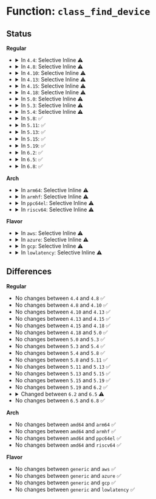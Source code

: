 # Function: <code>class_find_device</code>

## Status
<b>Regular</b>
<ul>
<li>
<details>
<summary>In <code>4.4</code>: Selective Inline ⚠️</summary>

```c
struct device *class_find_device(struct class *class, struct device *start, const void *data, int (*match)(struct device *, const void *));
```

**Collision:** Unique Global

**Inline:** Selective

**Transformation:** False

**Instances:**

```
In drivers/base/class.c (ffffffff8154d1c0)
Location: drivers/base/class.c:412
Inline: True
Direct callers:
  - init/do_mounts.c:name_to_dev_t
  - drivers/gpio/gpiolib-sysfs.c:gpiod_unexport
  - drivers/pwm/sysfs.c:pwmchip_sysfs_unexport
  - drivers/regulator/core.c:regulator_dev_lookup
  - drivers/tty/tty_io.c:alloc_tty_struct
  - drivers/base/core.c:device_destroy
  - drivers/base/devcoredump.c:dev_coredumpm
  - drivers/scsi/hosts.c:scsi_host_lookup
  - drivers/spi/spi.c:spi_busnum_to_master
  - drivers/rtc/interface.c:rtc_class_open
  - drivers/power/power_supply_core.c:power_supply_get_by_name
  - drivers/leds/led-class.c:led_classdev_register
```
**Symbols:**

```
ffffffff8154d1c0-ffffffff8154d2ab: class_find_device (STB_GLOBAL)
```
</details>
</li>
<li>
<details>
<summary>In <code>4.8</code>: Selective Inline ⚠️</summary>

```c
struct device *class_find_device(struct class *class, struct device *start, const void *data, int (*match)(struct device *, const void *));
```

**Collision:** Unique Global

**Inline:** Selective

**Transformation:** False

**Instances:**

```
In drivers/base/class.c (ffffffff8159efb0)
Location: drivers/base/class.c:412
Inline: True
Direct callers:
  - init/do_mounts.c:name_to_dev_t
  - drivers/gpio/gpiolib-sysfs.c:gpiod_unexport
  - drivers/pwm/sysfs.c:pwmchip_sysfs_unexport
  - drivers/regulator/core.c:regulator_dev_lookup
  - drivers/tty/tty_io.c:alloc_tty_struct
  - drivers/base/core.c:device_destroy
  - drivers/base/devcoredump.c:dev_coredumpm
  - drivers/scsi/hosts.c:scsi_host_lookup
  - drivers/spi/spi.c:spi_busnum_to_master
  - drivers/rtc/interface.c:rtc_class_open
  - drivers/power/power_supply_core.c:power_supply_get_by_name
  - drivers/leds/led-class.c:led_classdev_register
```
**Symbols:**

```
ffffffff8159efb0-ffffffff8159f09b: class_find_device (STB_GLOBAL)
```
</details>
</li>
<li>
<details>
<summary>In <code>4.10</code>: Selective Inline ⚠️</summary>

```c
struct device *class_find_device(struct class *class, struct device *start, const void *data, int (*match)(struct device *, const void *));
```

**Collision:** Unique Global

**Inline:** Selective

**Transformation:** False

**Instances:**

```
In drivers/base/class.c (ffffffff815cd570)
Location: drivers/base/class.c:427
Inline: True
Direct callers:
  - init/do_mounts.c:name_to_dev_t
  - drivers/gpio/gpiolib-sysfs.c:gpiod_unexport
  - drivers/pwm/sysfs.c:pwmchip_sysfs_unexport_children
  - drivers/pwm/sysfs.c:pwmchip_sysfs_unexport
  - drivers/regulator/core.c:regulator_dev_lookup
  - drivers/tty/tty_io.c:alloc_tty_struct
  - drivers/base/core.c:device_destroy
  - drivers/base/devcoredump.c:dev_coredumpm
  - drivers/scsi/hosts.c:scsi_host_lookup
  - drivers/spi/spi.c:spi_busnum_to_master
  - drivers/rtc/interface.c:rtc_class_open
  - drivers/power/supply/power_supply_core.c:power_supply_get_by_name
  - drivers/leds/led-class.c:led_classdev_register
```
**Symbols:**

```
ffffffff815cd570-ffffffff815cd65b: class_find_device (STB_GLOBAL)
```
</details>
</li>
<li>
<details>
<summary>In <code>4.13</code>: Selective Inline ⚠️</summary>

```c
struct device *class_find_device(struct class *class, struct device *start, const void *data, int (*match)(struct device *, const void *));
```

**Collision:** Unique Global

**Inline:** Selective

**Transformation:** False

**Instances:**

```
In drivers/base/class.c (ffffffff815e2070)
Location: drivers/base/class.c:394
Inline: True
Direct callers:
  - drivers/gpio/gpiolib-sysfs.c:gpiod_unexport
  - drivers/pwm/sysfs.c:pwmchip_sysfs_unexport_children
  - drivers/pwm/sysfs.c:pwmchip_sysfs_unexport
  - drivers/regulator/core.c:regulator_dev_lookup
  - drivers/tty/tty_io.c:alloc_tty_struct
  - drivers/base/core.c:device_destroy
  - drivers/base/devcoredump.c:dev_coredumpm
  - drivers/scsi/hosts.c:scsi_host_lookup
  - drivers/spi/spi.c:spi_busnum_to_master
  - drivers/rtc/interface.c:rtc_class_open
  - drivers/power/supply/power_supply_core.c:power_supply_get_by_name
  - drivers/leds/led-class.c:of_led_classdev_register
```
**Symbols:**

```
ffffffff815e2070-ffffffff815e2162: class_find_device (STB_GLOBAL)
```
</details>
</li>
<li>
<details>
<summary>In <code>4.15</code>: Selective Inline ⚠️</summary>

```c
struct device *class_find_device(struct class *class, struct device *start, const void *data, int (*match)(struct device *, const void *));
```

**Collision:** Unique Global

**Inline:** Selective

**Transformation:** False

**Instances:**

```
In drivers/base/class.c (ffffffff816491e0)
Location: drivers/base/class.c:394
Inline: True
Direct callers:
  - drivers/gpio/gpiolib-sysfs.c:gpiod_unexport
  - drivers/pwm/sysfs.c:pwmchip_sysfs_unexport_children
  - drivers/pwm/sysfs.c:pwmchip_sysfs_unexport
  - drivers/regulator/core.c:regulator_dev_lookup
  - drivers/tty/tty_io.c:alloc_tty_struct
  - drivers/base/core.c:device_destroy
  - drivers/base/devcoredump.c:dev_coredumpm
  - drivers/scsi/hosts.c:scsi_host_lookup
  - drivers/spi/spi.c:spi_busnum_to_master
  - drivers/rtc/interface.c:rtc_class_open
  - drivers/power/supply/power_supply_core.c:power_supply_get_by_name
  - drivers/leds/led-class.c:of_led_classdev_register
```
**Symbols:**

```
ffffffff816491e0-ffffffff816492d4: class_find_device (STB_GLOBAL)
```
</details>
</li>
<li>
<details>
<summary>In <code>4.18</code>: Selective Inline ⚠️</summary>

```c
struct device *class_find_device(struct class *class, struct device *start, const void *data, int (*match)(struct device *, const void *));
```

**Collision:** Unique Global

**Inline:** Selective

**Transformation:** False

**Instances:**

```
In drivers/base/class.c (ffffffff816847a0)
Location: drivers/base/class.c:392
Inline: True
Direct callers:
  - drivers/gpio/gpiolib-sysfs.c:gpiod_unexport
  - drivers/pwm/sysfs.c:pwmchip_sysfs_unexport_children
  - drivers/pwm/sysfs.c:pwmchip_sysfs_unexport
  - drivers/regulator/core.c:regulator_dev_lookup
  - drivers/tty/tty_io.c:alloc_tty_struct
  - drivers/base/core.c:device_destroy
  - drivers/base/devcoredump.c:dev_coredumpm
  - drivers/scsi/hosts.c:scsi_host_lookup
  - drivers/spi/spi.c:spi_busnum_to_master
  - drivers/rtc/interface.c:rtc_class_open
  - drivers/power/supply/power_supply_core.c:power_supply_get_by_name
  - drivers/leds/led-class.c:of_led_classdev_register
```
**Symbols:**

```
ffffffff816847a0-ffffffff81684883: class_find_device (STB_GLOBAL)
```
</details>
</li>
<li>
<details>
<summary>In <code>5.0</code>: Selective Inline ⚠️</summary>

```c
struct device *class_find_device(struct class *class, struct device *start, const void *data, int (*match)(struct device *, const void *));
```

**Collision:** Unique Global

**Inline:** Selective

**Transformation:** False

**Instances:**

```
In drivers/base/class.c (ffffffff816a4460)
Location: drivers/base/class.c:392
Inline: True
Direct callers:
  - drivers/gpio/gpiolib-sysfs.c:gpiod_unexport
  - drivers/pwm/sysfs.c:pwmchip_sysfs_unexport_children
  - drivers/pwm/sysfs.c:pwmchip_sysfs_unexport
  - drivers/regulator/core.c:regulator_dev_lookup
  - drivers/tty/tty_io.c:alloc_tty_struct
  - drivers/base/core.c:device_destroy
  - drivers/base/devcoredump.c:dev_coredumpm
  - drivers/scsi/hosts.c:scsi_host_lookup
  - drivers/spi/spi.c:spi_busnum_to_master
  - drivers/rtc/interface.c:rtc_class_open
  - drivers/power/supply/power_supply_core.c:power_supply_get_by_name
  - drivers/leds/led-class.c:of_led_classdev_register
```
**Symbols:**

```
ffffffff816a4460-ffffffff816a453f: class_find_device (STB_GLOBAL)
```
</details>
</li>
<li>
<details>
<summary>In <code>5.3</code>: Selective Inline ⚠️</summary>

```c
struct device *class_find_device(struct class *class, struct device *start, const void *data, int (*match)(struct device *, const void *));
```

**Collision:** Unique Global

**Inline:** Selective

**Transformation:** False

**Instances:**

```
In drivers/base/class.c (ffffffff816dd370)
Location: drivers/base/class.c:398
Inline: True
Direct callers:
  - init/do_mounts.c:name_to_dev_t
  - drivers/gpio/gpiolib-sysfs.c:gpiod_unexport
  - drivers/pwm/sysfs.c:pwmchip_sysfs_unexport
  - drivers/regulator/core.c:regulator_dev_lookup
  - drivers/tty/tty_io.c:alloc_tty_struct
  - drivers/base/core.c:device_destroy
  - drivers/base/devcoredump.c:dev_coredumpm
  - drivers/scsi/hosts.c:scsi_host_lookup
  - drivers/spi/spi.c:spi_busnum_to_master
  - drivers/rtc/interface.c:rtc_class_open
  - drivers/power/supply/power_supply_core.c:power_supply_get_by_name
  - drivers/leds/led-class.c:of_led_classdev_register
```
**Symbols:**

```
ffffffff816dd370-ffffffff816dd453: class_find_device (STB_GLOBAL)
```
</details>
</li>
<li>
<details>
<summary>In <code>5.4</code>: Selective Inline ⚠️</summary>

```c
struct device *class_find_device(struct class *class, struct device *start, const void *data, int (*match)(struct device *, const void *));
```

**Collision:** Unique Global

**Inline:** Selective

**Transformation:** False

**Instances:**

```
In drivers/base/class.c (ffffffff81701420)
Location: drivers/base/class.c:398
Inline: True
Direct callers:
  - init/do_mounts.c:name_to_dev_t
  - drivers/gpio/gpiolib-sysfs.c:gpiod_unexport
  - drivers/pwm/sysfs.c:pwmchip_sysfs_unexport
  - drivers/regulator/core.c:regulator_dev_lookup
  - drivers/tty/tty_io.c:alloc_tty_struct
  - drivers/base/core.c:device_destroy
  - drivers/base/devcoredump.c:dev_coredumpm
  - drivers/scsi/hosts.c:scsi_host_lookup
  - drivers/spi/spi.c:spi_busnum_to_master
  - drivers/rtc/interface.c:rtc_class_open
  - drivers/power/supply/power_supply_core.c:power_supply_get_by_name
  - drivers/leds/led-class.c:led_classdev_register_ext
```
**Symbols:**

```
ffffffff81701420-ffffffff81701503: class_find_device (STB_GLOBAL)
```
</details>
</li>
<li>
<details>
<summary>In <code>5.8</code>: ✅</summary>

```c
struct device *class_find_device(struct class *class, struct device *start, const void *data, int (*match)(struct device *, const void *));
```

**Collision:** Unique Global

**Inline:** No

**Transformation:** False

**Instances:**

```
In drivers/base/class.c (ffffffff817bb3e0)
Location: drivers/base/class.c:399
Inline: False
Direct callers:
  - init/do_mounts.c:devt_from_partuuid
  - drivers/gpio/gpiolib-sysfs.c:gpiod_unexport
  - drivers/pwm/sysfs.c:pwmchip_sysfs_unexport
  - drivers/video/backlight/backlight.c:backlight_device_get_by_name
  - drivers/regulator/core.c:regulator_dev_lookup
  - drivers/tty/tty_io.c:alloc_tty_struct
  - drivers/base/core.c:device_destroy
  - drivers/base/devcoredump.c:dev_coredumpm
  - drivers/scsi/hosts.c:scsi_host_lookup
  - drivers/spi/spi.c:spi_busnum_to_master
  - drivers/net/phy/mdio_bus.c:mdio_find_bus
  - drivers/rtc/interface.c:rtc_class_open
  - drivers/power/supply/power_supply_core.c:power_supply_get_by_name
```
**Symbols:**

```
ffffffff817bb3e0-ffffffff817bb4db: class_find_device (STB_GLOBAL)
```
</details>
</li>
<li>
<details>
<summary>In <code>5.11</code>: ✅</summary>

```c
struct device *class_find_device(struct class *class, struct device *start, const void *data, int (*match)(struct device *, const void *));
```

**Collision:** Unique Global

**Inline:** No

**Transformation:** False

**Instances:**

```
In drivers/base/class.c (ffffffff817cffd0)
Location: drivers/base/class.c:399
Inline: False
Direct callers:
  - init/do_mounts.c:devt_from_partuuid
  - drivers/gpio/gpiolib-sysfs.c:gpiod_unexport
  - drivers/pwm/sysfs.c:pwmchip_sysfs_unexport
  - drivers/video/backlight/backlight.c:backlight_device_get_by_name
  - drivers/regulator/core.c:regulator_dev_lookup
  - drivers/tty/tty_io.c:alloc_tty_struct
  - drivers/base/core.c:device_destroy
  - drivers/base/devcoredump.c:dev_coredumpm
  - drivers/scsi/hosts.c:scsi_host_lookup
  - drivers/spi/spi.c:spi_busnum_to_master
  - drivers/net/phy/mdio_bus.c:mdio_find_bus
  - drivers/usb/roles/class.c:usb_role_switch_find_by_fwnode
  - drivers/usb/roles/class.c:usb_role_switch_is_parent
  - drivers/usb/roles/class.c:usb_role_switch_match
  - drivers/rtc/interface.c:rtc_class_open
  - drivers/power/supply/power_supply_core.c:power_supply_get_by_name
```
**Symbols:**

```
ffffffff817cffd0-ffffffff817d00cb: class_find_device (STB_GLOBAL)
```
</details>
</li>
<li>
<details>
<summary>In <code>5.13</code>: ✅</summary>

```c
struct device *class_find_device(struct class *class, struct device *start, const void *data, int (*match)(struct device *, const void *));
```

**Collision:** Unique Global

**Inline:** No

**Transformation:** False

**Instances:**

```
In drivers/base/class.c (ffffffff817b39e0)
Location: drivers/base/class.c:399
Inline: False
Direct callers:
  - init/do_mounts.c:devt_from_partuuid
  - drivers/gpio/gpiolib-sysfs.c:gpiod_unexport
  - drivers/pwm/sysfs.c:pwmchip_sysfs_unexport
  - drivers/video/backlight/backlight.c:backlight_device_get_by_name
  - drivers/regulator/core.c:regulator_dev_lookup
  - drivers/tty/tty_io.c:alloc_tty_struct
  - drivers/base/core.c:device_destroy
  - drivers/base/devcoredump.c:dev_coredumpm
  - drivers/scsi/hosts.c:scsi_host_lookup
  - drivers/spi/spi.c:spi_busnum_to_master
  - drivers/net/phy/mdio_bus.c:mdio_find_bus
  - drivers/net/wwan/wwan_core.c:wwan_port_fops_open
  - drivers/usb/roles/class.c:usb_role_switch_find_by_fwnode
  - drivers/usb/roles/class.c:usb_role_switch_is_parent
  - drivers/usb/roles/class.c:usb_role_switch_match
  - drivers/rtc/interface.c:rtc_class_open
  - drivers/power/supply/power_supply_core.c:power_supply_get_by_name
  - drivers/leds/led-class.c:led_classdev_register_ext
```
**Symbols:**

```
ffffffff817b39e0-ffffffff817b3ae0: class_find_device (STB_GLOBAL)
```
</details>
</li>
<li>
<details>
<summary>In <code>5.15</code>: ✅</summary>

```c
struct device *class_find_device(struct class *class, struct device *start, const void *data, int (*match)(struct device *, const void *));
```

**Collision:** Unique Global

**Inline:** No

**Transformation:** False

**Instances:**

```
In drivers/base/class.c (ffffffff8183cec0)
Location: drivers/base/class.c:399
Inline: False
Direct callers:
  - init/do_mounts.c:devt_from_partuuid
  - drivers/gpio/gpiolib-sysfs.c:gpiod_unexport
  - drivers/pwm/sysfs.c:pwmchip_sysfs_unexport
  - drivers/video/backlight/backlight.c:backlight_device_get_by_name
  - drivers/regulator/core.c:regulator_dev_lookup
  - drivers/tty/tty_io.c:alloc_tty_struct
  - drivers/base/core.c:device_destroy
  - drivers/base/devcoredump.c:dev_coredumpm
  - drivers/scsi/hosts.c:scsi_host_lookup
  - drivers/spi/spi.c:spi_busnum_to_master
  - drivers/net/phy/mdio_bus.c:mdio_find_bus
  - drivers/net/wwan/wwan_core.c:wwan_unregister_ops
  - drivers/net/wwan/wwan_core.c:wwan_rtnl_dellink
  - drivers/net/wwan/wwan_core.c:wwan_rtnl_newlink
  - drivers/net/wwan/wwan_core.c:wwan_rtnl_alloc
  - drivers/net/wwan/wwan_core.c:wwan_port_fops_open
  - drivers/net/wwan/wwan_core.c:wwan_create_dev
  - drivers/usb/roles/class.c:usb_role_switch_find_by_fwnode
  - drivers/usb/roles/class.c:usb_role_switch_is_parent
  - drivers/usb/roles/class.c:usb_role_switch_match
  - drivers/rtc/interface.c:rtc_class_open
  - drivers/ptp/ptp_vclock.c:ptp_convert_timestamp
  - drivers/ptp/ptp_vclock.c:ptp_get_vclocks_index
  - drivers/power/supply/power_supply_core.c:power_supply_get_by_name
  - drivers/leds/led-class.c:led_classdev_register_ext
```
**Symbols:**

```
ffffffff8183cec0-ffffffff8183cfc0: class_find_device (STB_GLOBAL)
```
</details>
</li>
<li>
<details>
<summary>In <code>5.19</code>: ✅</summary>

```c
struct device *class_find_device(struct class *class, struct device *start, const void *data, int (*match)(struct device *, const void *));
```

**Collision:** Unique Global

**Inline:** No

**Transformation:** False

**Instances:**

```
In drivers/base/class.c (ffffffff8197fa70)
Location: drivers/base/class.c:399
Inline: False
Direct callers:
  - init/do_mounts.c:devt_from_partuuid
  - drivers/gpio/gpiolib-sysfs.c:gpiod_unexport
  - drivers/pwm/sysfs.c:pwmchip_sysfs_unexport
  - drivers/video/backlight/backlight.c:backlight_device_get_by_name
  - drivers/regulator/core.c:regulator_dev_lookup
  - drivers/tty/tty_io.c:alloc_tty_struct
  - drivers/base/core.c:device_destroy
  - drivers/base/devcoredump.c:dev_coredumpm
  - drivers/scsi/hosts.c:scsi_host_lookup
  - drivers/spi/spi.c:acpi_spi_add_resource
  - drivers/spi/spi.c:acpi_spi_add_resource
  - drivers/net/phy/mdio_bus.c:mdio_find_bus
  - drivers/net/wwan/wwan_core.c:wwan_unregister_ops
  - drivers/net/wwan/wwan_core.c:wwan_rtnl_dellink
  - drivers/net/wwan/wwan_core.c:wwan_rtnl_newlink
  - drivers/net/wwan/wwan_core.c:wwan_rtnl_alloc
  - drivers/net/wwan/wwan_core.c:wwan_port_fops_open
  - drivers/net/wwan/wwan_core.c:wwan_create_dev
  - drivers/net/wwan/wwan_core.c:wwan_put_debugfs_dir
  - drivers/net/wwan/wwan_core.c:wwan_get_debugfs_dir
  - drivers/usb/roles/class.c:usb_role_switch_find_by_fwnode
  - drivers/usb/roles/class.c:usb_role_switch_is_parent
  - drivers/usb/roles/class.c:usb_role_switch_match
  - drivers/rtc/interface.c:rtc_class_open
  - drivers/ptp/ptp_vclock.c:ptp_get_vclocks_index
  - drivers/power/supply/power_supply_core.c:power_supply_get_by_name
```
**Symbols:**

```
ffffffff8197fa70-ffffffff8197fb8f: class_find_device (STB_GLOBAL)
```
</details>
</li>
<li>
<details>
<summary>In <code>6.2</code>: ✅</summary>

```c
struct device *class_find_device(struct class *class, struct device *start, const void *data, int (*match)(struct device *, const void *));
```

**Collision:** Unique Global

**Inline:** No

**Transformation:** False

**Instances:**

```
In drivers/base/class.c (ffffffff81aed380)
Location: drivers/base/class.c:404
Inline: False
Direct callers:
  - init/do_mounts.c:devt_from_partuuid
  - drivers/gpio/gpiolib-sysfs.c:gpiod_unexport
  - drivers/pwm/sysfs.c:pwmchip_sysfs_unexport
  - drivers/video/backlight/backlight.c:backlight_device_get_by_name
  - drivers/regulator/core.c:regulator_dev_lookup
  - drivers/tty/tty_io.c:alloc_tty_struct
  - drivers/base/core.c:device_destroy
  - drivers/base/devcoredump.c:dev_coredumpm
  - drivers/scsi/hosts.c:scsi_host_lookup
  - drivers/spi/spi.c:acpi_spi_add_resource
  - drivers/spi/spi.c:acpi_spi_add_resource
  - drivers/net/phy/mdio_bus.c:mdio_find_bus
  - drivers/net/wwan/wwan_core.c:wwan_unregister_ops
  - drivers/net/wwan/wwan_core.c:wwan_rtnl_dellink
  - drivers/net/wwan/wwan_core.c:wwan_rtnl_newlink
  - drivers/net/wwan/wwan_core.c:wwan_rtnl_alloc
  - drivers/net/wwan/wwan_core.c:wwan_port_fops_open
  - drivers/net/wwan/wwan_core.c:wwan_create_dev
  - drivers/net/wwan/wwan_core.c:wwan_put_debugfs_dir
  - drivers/net/wwan/wwan_core.c:wwan_get_debugfs_dir
  - drivers/usb/roles/class.c:usb_role_switch_find_by_fwnode
  - drivers/usb/roles/class.c:usb_role_switch_is_parent
  - drivers/usb/roles/class.c:usb_role_switch_match
  - drivers/rtc/interface.c:rtc_class_open
  - drivers/ptp/ptp_vclock.c:ptp_get_vclocks_index
  - drivers/power/supply/power_supply_core.c:power_supply_get_by_name
```
**Symbols:**

```
ffffffff81aed380-ffffffff81aed49f: class_find_device (STB_GLOBAL)
```
</details>
</li>
<li>
<details>
<summary>In <code>6.5</code>: ✅</summary>

```c
struct device *class_find_device(const struct class *class, const struct device *start, const void *data, int (*match)(struct device *, const void *));
```

**Collision:** Unique Global

**Inline:** No

**Transformation:** False

**Instances:**

```
In drivers/base/class.c (ffffffff81b3b7b0)
Location: drivers/base/class.c:436
Inline: False
Direct callers:
  - block/early-lookup.c:devt_from_partuuid
  - block/early-lookup.c:early_lookup_bdev
  - drivers/gpio/gpiolib-sysfs.c:gpiod_unexport
  - drivers/pwm/sysfs.c:pwmchip_sysfs_unexport
  - drivers/video/backlight/backlight.c:backlight_device_get_by_name
  - drivers/regulator/core.c:regulator_dev_lookup
  - drivers/tty/tty_io.c:alloc_tty_struct
  - drivers/base/core.c:device_destroy
  - drivers/base/devcoredump.c:dev_coredumpm
  - drivers/scsi/hosts.c:scsi_host_lookup
  - drivers/spi/spi.c:acpi_spi_add_resource
  - drivers/spi/spi.c:acpi_spi_add_resource
  - drivers/net/phy/mdio_bus.c:mdio_find_bus
  - drivers/net/wwan/wwan_core.c:wwan_unregister_ops
  - drivers/net/wwan/wwan_core.c:wwan_rtnl_dellink
  - drivers/net/wwan/wwan_core.c:wwan_rtnl_newlink
  - drivers/net/wwan/wwan_core.c:wwan_rtnl_alloc
  - drivers/net/wwan/wwan_core.c:wwan_port_fops_open
  - drivers/net/wwan/wwan_core.c:wwan_create_dev
  - drivers/net/wwan/wwan_core.c:wwan_put_debugfs_dir
  - drivers/net/wwan/wwan_core.c:wwan_get_debugfs_dir
  - drivers/usb/roles/class.c:usb_role_switch_find_by_fwnode
  - drivers/usb/roles/class.c:usb_role_switch_is_parent
  - drivers/usb/roles/class.c:usb_role_switch_match
  - drivers/rtc/interface.c:rtc_class_open
  - drivers/ptp/ptp_vclock.c:ptp_get_vclocks_index
  - drivers/power/supply/power_supply_core.c:power_supply_get_by_name
  - drivers/leds/led-class.c:led_get
```
**Symbols:**

```
ffffffff81b3b7b0-ffffffff81b3b93c: class_find_device (STB_GLOBAL)
```
</details>
</li>
<li>
<details>
<summary>In <code>6.8</code>: ✅</summary>

```c
struct device *class_find_device(const struct class *class, const struct device *start, const void *data, int (*match)(struct device *, const void *));
```

**Collision:** Unique Global

**Inline:** No

**Transformation:** False

**Instances:**

```
In drivers/base/class.c (ffffffff81b93300)
Location: drivers/base/class.c:435
Inline: False
Direct callers:
  - block/early-lookup.c:devt_from_partuuid
  - block/early-lookup.c:early_lookup_bdev
  - drivers/gpio/gpiolib-sysfs.c:gpiod_unexport
  - drivers/pwm/sysfs.c:pwmchip_sysfs_unexport
  - drivers/video/backlight/backlight.c:backlight_device_get_by_name
  - drivers/regulator/core.c:regulator_dev_lookup
  - drivers/tty/tty_io.c:alloc_tty_struct
  - drivers/base/core.c:device_destroy
  - drivers/base/devcoredump.c:dev_coredumpm
  - drivers/scsi/hosts.c:scsi_host_lookup
  - drivers/spi/spi.c:acpi_spi_add_resource
  - drivers/spi/spi.c:acpi_spi_add_resource
  - drivers/net/phy/mdio_bus.c:mdio_find_bus
  - drivers/usb/roles/class.c:usb_role_switch_find_by_fwnode
  - drivers/usb/roles/class.c:usb_role_switch_is_parent
  - drivers/usb/roles/class.c:usb_role_switch_match
  - drivers/rtc/interface.c:rtc_class_open
  - drivers/ptp/ptp_vclock.c:ptp_get_vclocks_index
  - drivers/power/supply/power_supply_core.c:power_supply_get_by_name
  - drivers/leds/led-class.c:led_get
```
**Symbols:**

```
ffffffff81b93300-ffffffff81b9348c: class_find_device (STB_GLOBAL)
```
</details>
</li>
</ul>
<b>Arch</b>
<ul>
<li>
<details>
<summary>In <code>arm64</code>: Selective Inline ⚠️</summary>

```c
struct device *class_find_device(struct class *class, struct device *start, const void *data, int (*match)(struct device *, const void *));
```

**Collision:** Unique Global

**Inline:** Selective

**Transformation:** False

**Instances:**

```
In drivers/base/class.c (ffff8000108eccb8)
Location: drivers/base/class.c:398
Inline: True
Direct callers:
  - init/do_mounts.c:name_to_dev_t
  - drivers/bus/vexpress-config.c:vexpress_config_init
  - drivers/pwm/sysfs.c:pwmchip_sysfs_unexport
  - drivers/video/backlight/backlight.c:of_find_backlight
  - drivers/regulator/core.c:regulator_dev_lookup
  - drivers/regulator/of_regulator.c:of_parse_coupled_regulator
  - drivers/tty/tty_io.c:alloc_tty_struct
  - drivers/base/core.c:device_destroy
  - drivers/base/devcoredump.c:dev_coredumpm
  - drivers/scsi/hosts.c:scsi_host_lookup
  - drivers/spi/spi.c:spi_busnum_to_master
  - drivers/net/phy/mdio_bus.c:of_mdio_find_bus
  - drivers/usb/roles/class.c:usb_role_switch_is_parent
  - drivers/usb/roles/class.c:usb_role_switch_match
  - drivers/usb/roles/class.c:usb_role_switch_match
  - drivers/rtc/interface.c:rtc_class_open
  - drivers/power/supply/power_supply_core.c:power_supply_get_by_phandle
  - drivers/power/supply/power_supply_core.c:power_supply_get_by_name
  - drivers/leds/led-class.c:led_classdev_register_ext
  - net/core/net-sysfs.c:of_find_net_device_by_node
```
**Symbols:**

```
ffff8000108eccb8-ffff8000108ecdb0: class_find_device (STB_GLOBAL)
```
</details>
</li>
<li>
<details>
<summary>In <code>armhf</code>: Selective Inline ⚠️</summary>

```c
struct device *class_find_device(struct class *class, struct device *start, const void *data, int (*match)(struct device *, const void *));
```

**Collision:** Unique Global

**Inline:** Selective

**Transformation:** False

**Instances:**

```
In drivers/base/class.c (c09dab34)
Location: drivers/base/class.c:398
Inline: True
Direct callers:
  - init/do_mounts.c:name_to_dev_t
  - drivers/bus/vexpress-config.c:vexpress_config_init
  - drivers/pwm/sysfs.c:pwmchip_sysfs_unexport
  - drivers/video/backlight/backlight.c:of_find_backlight
  - drivers/regulator/core.c:regulator_dev_lookup
  - drivers/regulator/of_regulator.c:of_parse_coupled_regulator
  - drivers/tty/tty_io.c:alloc_tty_struct
  - drivers/base/core.c:device_destroy
  - drivers/base/devcoredump.c:dev_coredumpm
  - drivers/scsi/hosts.c:scsi_host_lookup
  - drivers/spi/spi.c:spi_busnum_to_master
  - drivers/net/phy/mdio_bus.c:of_mdio_find_bus
  - drivers/usb/roles/class.c:usb_role_switch_is_parent
  - drivers/usb/roles/class.c:usb_role_switch_match
  - drivers/usb/roles/class.c:usb_role_switch_match
  - drivers/rtc/interface.c:rtc_class_open
  - drivers/power/supply/power_supply_core.c:power_supply_get_by_phandle
  - drivers/power/supply/power_supply_core.c:power_supply_get_by_name
  - drivers/leds/led-class.c:led_classdev_register_ext
  - net/core/net-sysfs.c:of_find_net_device_by_node
```
**Symbols:**

```
c09dab34-c09dac3c: class_find_device (STB_GLOBAL)
```
</details>
</li>
<li>
<details>
<summary>In <code>ppc64el</code>: Selective Inline ⚠️</summary>

```c
struct device *class_find_device(struct class *class, struct device *start, const void *data, int (*match)(struct device *, const void *));
```

**Collision:** Unique Global

**Inline:** Selective

**Transformation:** False

**Instances:**

```
In drivers/base/class.c (c0000000009847f0)
Location: drivers/base/class.c:398
Inline: True
Direct callers:
  - init/do_mounts.c:name_to_dev_t
  - drivers/gpio/gpiolib-sysfs.c:gpiod_unexport
  - drivers/pwm/sysfs.c:pwmchip_sysfs_unexport
  - drivers/video/backlight/backlight.c:of_find_backlight
  - drivers/regulator/core.c:regulator_dev_lookup
  - drivers/regulator/of_regulator.c:of_parse_coupled_regulator
  - drivers/tty/tty_io.c:alloc_tty_struct
  - drivers/base/core.c:device_destroy
  - drivers/base/devcoredump.c:dev_coredumpm
  - drivers/scsi/hosts.c:scsi_host_lookup
  - drivers/spi/spi.c:spi_busnum_to_master
  - drivers/net/phy/mdio_bus.c:of_mdio_find_bus
  - drivers/rtc/interface.c:rtc_class_open
  - drivers/power/supply/power_supply_core.c:power_supply_get_by_phandle
  - drivers/power/supply/power_supply_core.c:power_supply_get_by_name
  - drivers/leds/led-class.c:led_classdev_register_ext
  - net/core/net-sysfs.c:of_find_net_device_by_node
```
**Symbols:**

```
c0000000009847f0-c00000000098494c: class_find_device (STB_GLOBAL)
```
</details>
</li>
<li>
<details>
<summary>In <code>riscv64</code>: Selective Inline ⚠️</summary>

```c
struct device *class_find_device(struct class *class, struct device *start, const void *data, int (*match)(struct device *, const void *));
```

**Collision:** Unique Global

**Inline:** Selective

**Transformation:** False

**Instances:**

```
In drivers/base/class.c (ffffffe00057fed8)
Location: drivers/base/class.c:398
Inline: True
Direct callers:
  - init/do_mounts.c:name_to_dev_t
  - drivers/pwm/sysfs.c:pwmchip_sysfs_unexport
  - drivers/regulator/core.c:regulator_dev_lookup
  - drivers/regulator/of_regulator.c:of_parse_coupled_regulator
  - drivers/tty/tty_io.c:alloc_tty_struct
  - drivers/base/core.c:device_destroy
  - drivers/base/devcoredump.c:dev_coredumpm
  - drivers/scsi/hosts.c:scsi_host_lookup
  - drivers/spi/spi.c:spi_busnum_to_master
  - drivers/net/phy/mdio_bus.c:of_mdio_find_bus
  - drivers/rtc/interface.c:rtc_class_open
  - drivers/power/supply/power_supply_core.c:power_supply_get_by_phandle
  - drivers/power/supply/power_supply_core.c:power_supply_get_by_name
  - drivers/leds/led-class.c:led_classdev_register_ext
  - net/core/net-sysfs.c:of_find_net_device_by_node
```
**Symbols:**

```
ffffffe00057fed8-ffffffe00057ff90: class_find_device (STB_GLOBAL)
```
</details>
</li>
</ul>
<b>Flavor</b>
<ul>
<li>
<details>
<summary>In <code>aws</code>: Selective Inline ⚠️</summary>

```c
struct device *class_find_device(struct class *class, struct device *start, const void *data, int (*match)(struct device *, const void *));
```

**Collision:** Unique Global

**Inline:** Selective

**Transformation:** False

**Instances:**

```
In drivers/base/class.c (ffffffff816c6c10)
Location: drivers/base/class.c:398
Inline: True
Direct callers:
  - init/do_mounts.c:name_to_dev_t
  - drivers/gpio/gpiolib-sysfs.c:gpiod_unexport
  - drivers/pwm/sysfs.c:pwmchip_sysfs_unexport
  - drivers/regulator/core.c:regulator_dev_lookup
  - drivers/tty/tty_io.c:alloc_tty_struct
  - drivers/base/core.c:device_destroy
  - drivers/base/devcoredump.c:dev_coredumpm
  - drivers/scsi/hosts.c:scsi_host_lookup
  - drivers/spi/spi.c:spi_busnum_to_master
  - drivers/rtc/interface.c:rtc_class_open
  - drivers/power/supply/power_supply_core.c:power_supply_get_by_name
```
**Symbols:**

```
ffffffff816c6c10-ffffffff816c6cf3: class_find_device (STB_GLOBAL)
```
</details>
</li>
<li>
<details>
<summary>In <code>azure</code>: Selective Inline ⚠️</summary>

```c
struct device *class_find_device(struct class *class, struct device *start, const void *data, int (*match)(struct device *, const void *));
```

**Collision:** Unique Global

**Inline:** Selective

**Transformation:** False

**Instances:**

```
In drivers/base/class.c (ffffffff816a1e70)
Location: drivers/base/class.c:398
Inline: True
Direct callers:
  - init/do_mounts.c:name_to_dev_t
  - drivers/gpio/gpiolib-sysfs.c:gpiod_unexport
  - drivers/regulator/core.c:regulator_dev_lookup
  - drivers/tty/tty_io.c:alloc_tty_struct
  - drivers/base/core.c:device_destroy
  - drivers/scsi/hosts.c:scsi_host_lookup
  - drivers/spi/spi.c:spi_busnum_to_master
  - drivers/rtc/interface.c:rtc_class_open
  - drivers/power/supply/power_supply_core.c:power_supply_get_by_name
```
**Symbols:**

```
ffffffff816a1e70-ffffffff816a1f53: class_find_device (STB_GLOBAL)
```
</details>
</li>
<li>
<details>
<summary>In <code>gcp</code>: Selective Inline ⚠️</summary>

```c
struct device *class_find_device(struct class *class, struct device *start, const void *data, int (*match)(struct device *, const void *));
```

**Collision:** Unique Global

**Inline:** Selective

**Transformation:** False

**Instances:**

```
In drivers/base/class.c (ffffffff816f50e0)
Location: drivers/base/class.c:398
Inline: True
Direct callers:
  - init/do_mounts.c:name_to_dev_t
  - drivers/gpio/gpiolib-sysfs.c:gpiod_unexport
  - drivers/pwm/sysfs.c:pwmchip_sysfs_unexport
  - drivers/regulator/core.c:regulator_dev_lookup
  - drivers/tty/tty_io.c:alloc_tty_struct
  - drivers/base/core.c:device_destroy
  - drivers/base/devcoredump.c:dev_coredumpm
  - drivers/scsi/hosts.c:scsi_host_lookup
  - drivers/spi/spi.c:spi_busnum_to_master
  - drivers/rtc/interface.c:rtc_class_open
  - drivers/power/supply/power_supply_core.c:power_supply_get_by_name
  - drivers/leds/led-class.c:led_classdev_register_ext
```
**Symbols:**

```
ffffffff816f50e0-ffffffff816f51c3: class_find_device (STB_GLOBAL)
```
</details>
</li>
<li>
<details>
<summary>In <code>lowlatency</code>: Selective Inline ⚠️</summary>

```c
struct device *class_find_device(struct class *class, struct device *start, const void *data, int (*match)(struct device *, const void *));
```

**Collision:** Unique Global

**Inline:** Selective

**Transformation:** False

**Instances:**

```
In drivers/base/class.c (ffffffff8170f970)
Location: drivers/base/class.c:398
Inline: True
Direct callers:
  - init/do_mounts.c:name_to_dev_t
  - drivers/gpio/gpiolib-sysfs.c:gpiod_unexport
  - drivers/pwm/sysfs.c:pwmchip_sysfs_unexport
  - drivers/regulator/core.c:regulator_dev_lookup
  - drivers/tty/tty_io.c:alloc_tty_struct
  - drivers/base/core.c:device_destroy
  - drivers/base/devcoredump.c:dev_coredumpm
  - drivers/scsi/hosts.c:scsi_host_lookup
  - drivers/spi/spi.c:spi_busnum_to_master
  - drivers/rtc/interface.c:rtc_class_open
  - drivers/power/supply/power_supply_core.c:power_supply_get_by_name
  - drivers/leds/led-class.c:led_classdev_register_ext
```
**Symbols:**

```
ffffffff8170f970-ffffffff8170fa53: class_find_device (STB_GLOBAL)
```
</details>
</li>
</ul>

## Differences
<b>Regular</b>
<ul>
<li>
No changes between <code>4.4</code> and <code>4.8</code> ✅
</li>
<li>
No changes between <code>4.8</code> and <code>4.10</code> ✅
</li>
<li>
No changes between <code>4.10</code> and <code>4.13</code> ✅
</li>
<li>
No changes between <code>4.13</code> and <code>4.15</code> ✅
</li>
<li>
No changes between <code>4.15</code> and <code>4.18</code> ✅
</li>
<li>
No changes between <code>4.18</code> and <code>5.0</code> ✅
</li>
<li>
No changes between <code>5.0</code> and <code>5.3</code> ✅
</li>
<li>
No changes between <code>5.3</code> and <code>5.4</code> ✅
</li>
<li>
No changes between <code>5.4</code> and <code>5.8</code> ✅
</li>
<li>
No changes between <code>5.8</code> and <code>5.11</code> ✅
</li>
<li>
No changes between <code>5.11</code> and <code>5.13</code> ✅
</li>
<li>
No changes between <code>5.13</code> and <code>5.15</code> ✅
</li>
<li>
No changes between <code>5.15</code> and <code>5.19</code> ✅
</li>
<li>
No changes between <code>5.19</code> and <code>6.2</code> ✅
</li>
<li>
<details>
<summary>Changed between <code>6.2</code> and <code>6.5</code> ⚠️</summary>
<ul>
<li>
<b>Param type changed. </b>
<code>struct class *class</code> ➡️ <code>const struct class *class</code>
</li>
<li>
<b>Param type changed. </b>
<code>struct device *start</code> ➡️ <code>const struct device *start</code>
</li>
</ul>
</details>
</li>
<li>
No changes between <code>6.5</code> and <code>6.8</code> ✅
</li>
</ul>
<b>Arch</b>
<ul>
<li>
No changes between <code>amd64</code> and <code>arm64</code> ✅
</li>
<li>
No changes between <code>amd64</code> and <code>armhf</code> ✅
</li>
<li>
No changes between <code>amd64</code> and <code>ppc64el</code> ✅
</li>
<li>
No changes between <code>amd64</code> and <code>riscv64</code> ✅
</li>
</ul>
<b>Flavor</b>
<ul>
<li>
No changes between <code>generic</code> and <code>aws</code> ✅
</li>
<li>
No changes between <code>generic</code> and <code>azure</code> ✅
</li>
<li>
No changes between <code>generic</code> and <code>gcp</code> ✅
</li>
<li>
No changes between <code>generic</code> and <code>lowlatency</code> ✅
</li>
</ul>

